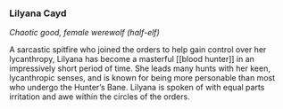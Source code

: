 ### Lilyana Cayd

_Chaotic good, female werewolf (half-elf)_

A sarcastic spitfire who joined the orders to help gain control over her lycanthropy, Lilyana has become a masterful [[blood hunter]] in an impressively short period of time. She leads many hunts with her keen, lycanthropic senses, and is known for being more personable than most who undergo the Hunter’s Bane. Lilyana is spoken of with equal parts irritation and awe within the circles of the orders.